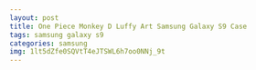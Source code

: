 ```yaml
---
layout: post
title: One Piece Monkey D Luffy Art Samsung Galaxy S9 Case
tags: samsung galaxy s9
categories: samsung
img: 1lt5dZfe0SQVtT4eJTSWL6h7oo0NNj_9t
---
```

